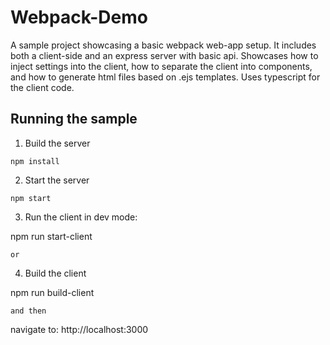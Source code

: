 # Webpack-Demo

A sample project showcasing a basic webpack web-app setup. It includes both a client-side and an express server with basic api. Showcases how to inject settings into the client, how to separate the client into components, and how to generate html files based on .ejs templates. Uses typescript for the client code.

## Running the sample

1. Build the server

```
npm install
```

2. Start the server

```
npm start
```

3. Run the client in dev mode:

npm run start-client

    or

4. Build the client

npm run build-client

    and then

navigate to: http://localhost:3000